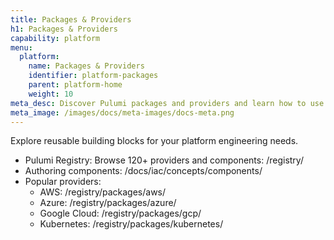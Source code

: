 ```yaml
---
title: Packages & Providers
h1: Packages & Providers
capability: platform
menu:
  platform:
    name: Packages & Providers
    identifier: platform-packages
    parent: platform-home
    weight: 10
meta_desc: Discover Pulumi packages and providers and learn how to use and share reusable infrastructure building blocks across your organization.
meta_image: /images/docs/meta-images/docs-meta.png
---
```


Explore reusable building blocks for your platform engineering needs.

- Pulumi Registry: Browse 120+ providers and components: /registry/
- Authoring components: /docs/iac/concepts/components/
- Popular providers:
  - AWS: /registry/packages/aws/
  - Azure: /registry/packages/azure/
  - Google Cloud: /registry/packages/gcp/
  - Kubernetes: /registry/packages/kubernetes/
